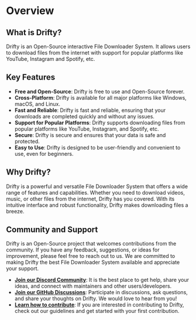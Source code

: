 # Overview

## What is Drifty?

Drifty is an Open-Source interactive File Downloader System. It allows users to download files from the internet with support for popular platforms like YouTube, Instagram and Spotify, etc.

## Key Features

- **Free and Open-Source**: Drifty is free to use and Open-Source forever.
- **Cross-Platform**: Drifty is available for all major platforms like Windows, macOS, and Linux.
- **Fast and Reliable**: Drifty is fast and reliable, ensuring that your downloads are completed quickly and without any issues.
- **Support for Popular Platforms**: Drifty supports downloading files from popular platforms like YouTube, Instagram, and Spotify, etc.
- **Secure**: Drifty is secure and ensures that your data is safe and protected.
- **Easy to Use**: Drifty is designed to be user-friendly and convenient to use, even for beginners.

## Why Drifty?

Drifty is a powerful and versatile File Downloader System that offers a wide range of features and capabilities. Whether you need to download videos, music, or other files from the internet, Drifty has you covered. With its intuitive interface and robust functionality, Drifty makes downloading files a breeze.

## Community and Support

Drifty is an Open-Source project that welcomes contributions from the community. If you have any feedback, suggestions, or ideas for improvement, please feel free to reach out to us. We are committed to making Drifty the best File Downloader System available and appreciate your support.

- **[Join our Discord Community](https://discord.gg/DeT4jXPfkG)**: It is the best place to get help, share your ideas, and connect with maintainers and other users/developers.
- **[Join our GitHub Discussions](https://github.com/SaptarshiSarkar12/Drifty/discussions)**: Participate in discussions, ask questions, and share your thoughts on Drifty. We would love to hear from you!
- **[Learn how to contribute](Contributing.md)**: If you are interested in contributing to Drifty, check out our guidelines and get started with your first contribution.
